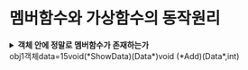 # 멤버함수와 가상함수의 동작원리

<details><summary><strong>객체 안에 정말로 멤버함수가 존재하는가</strong></summary>

<pre><code class="language-cpp" style="font-size:16px;">
#include&lt;iostream>
using namespace std;

class Data
{
private:
	int data;
public:
	Data(int num):data(num){}
	void ShowData() { cout &lt;&lt; "Data: " &lt;&lt; data &lt;&lt; endl; }
	void Add(int num) { data += num; }
};

int main(void)
{
	Data obj(15);
	obj.Add(17);
	obj.ShowData();
	
	return 0;
}
</code></pre>
<strong>C언어 스타일의 구조체와 전역함수를 이용해서 흉내내 구현한 아래 예제</strong>
<pre><code class="language-cpp" style="font-size:16px;">
typedef struct Data
{
	int data;
	void (*ShowData)(Data*);		// 함수 포인터 변수
	void(*Add)(Data*, int);			// 함수 포인터 변수
}Data;
void ShowData(Data* THIS) { cout&lt;&lt;"Data: "&lt;&lt;THIS->data &lt;&lt; endl; }
void Add(Data* THIS, int num) { THIS->data += num; }
int main(void)
{
	Data obj1 = { 15, ShowData,Add };
	Data obj2 = { 7, ShowData,Add };
	obj1.Add(&obj1, 17);
	obj2.Add(&obj2, 9);
	obj1.ShowData(&obj1);
	obj2.ShowData(&obj2);
	return 0;
}
</code></pre>
</details>
<table>
 <tr>obj1객체</tr>
 <tr>data=15</tr>
 <tr>void(*ShowData)(Data*)</tr>
 <tr>void (*Add)(Data*,int)</tr>
</table>
